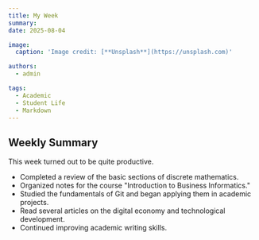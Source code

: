 ```yaml
---
title: My Week
summary: 
date: 2025-08-04

image:
  caption: 'Image credit: [**Unsplash**](https://unsplash.com)'

authors:
  - admin

tags:
  - Academic
  - Student Life
  - Markdown
---
```


## Weekly Summary  

This week turned out to be quite productive.  

- Completed a review of the basic sections of discrete mathematics.  
- Organized notes for the course "Introduction to Business Informatics."  
- Studied the fundamentals of Git and began applying them in academic projects.  
- Read several articles on the digital economy and technological development.  
- Continued improving academic writing skills.  

